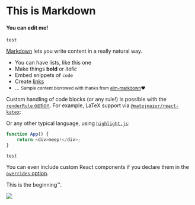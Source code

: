 

# This is Markdown

#### You can edit me!

`test`

[Markdown](http://daringfireball.net/projects/markdown/) lets you write content in a really natural way.

  * You can have lists, like this one
  * Make things **bold** or *italic*
  * Embed snippets of `code`
  * Create [links](/)
  * ...
<small>Sample content borrowed with thanks from [elm-markdown](http://elm-lang.org/examples/markdown)❤️</small>

Custom handling of code blocks (or any rule!) is possible with the [`renderRule` option](https://github.com/quantizor/markdown-to-jsx#optionsrenderrule). For example, LaTeX support via [`@matejmazur/react-katex`](https://www.npmjs.com/package/@matejmazur/react-katex):

Or any other typical language, using [`highlight.js`](https://highlightjs.org/):

~~~javascript
function App() {
    return <div>meep!</div>;
}
~~~

`test`

You can even include custom React components if you declare them in the [`overrides` option](https://github.com/quantizor/markdown-to-jsx/blob/main/README.md#optionsoverrides---rendering-arbitrary-react-components).

This is the beginning™️.

<img src="https://github.com/dev-alto/records-assets/blob/master/sfhacks/sfhacks_group-photo.png" />
